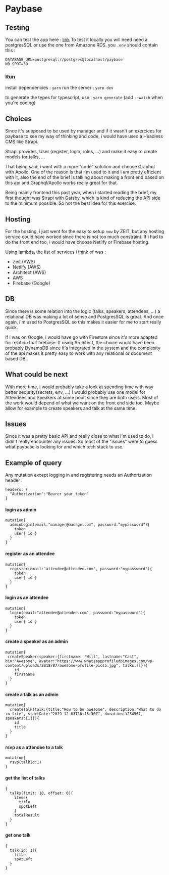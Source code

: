 # Paybase

## Testing

You can test the app here : [link](https://paybase.wcastand.now.sh/graphql)
To test it locally you will need need a postgresSQL or use the one from Amazone RDS.
you `.env` should contain this :

```
DATABASE_URL=postgresql://postgres@localhost/paybase
NB_SPOT=30
```

### Run

install dependencies : `yarn`
run the server : `yarn dev`

to generate the types for typescript, use : `yarn generate`
(add `--watch` when you're coding)

## Choices

Since it's supposed to be used by manager and if it wasn't an exercices for paybase to see my way of thinking and code, i would have used a Headless CMS like Strapi.

Strapi provides, User (register, login, roles, ...) and make it easy to create models for talks, ...

That being said, i went with a more "code" solution and choose Graphql with Apollo. One of the reason is that i'm used to it and i am pretty efficient with it, also the end of the brief is talking about making a front end based on this api and Graphql/Apollo works really great for that.

Being mainly frontend this past year, when i started reading the brief, my first thought was Strapi with Gatsby, which is kind of reducing the API side to the minimum possible. So not the best idea for this exercise.

## Hosting

For the hosting, i just went for the easy to setup `now` by ZEIT, but any hosting service could have worked since there is not too much constraint. If i had to do the front end too, i would have choose Netlify or Firebase hosting.

Using lambda, the list of services i think of was :

- Zeit (AWS)
- Netlify (AWS)
- Architect (AWS)
- AWS
- Firebase (Google)

## DB

Since there is some relation into the logic (talks, speakers, attendees, ...) a relational DB was making a lot of sense and PostgresSQL is great. And once again, i'm used to PostgresSQL so this makes it easier for me to start really quick.

If i was on Google, i would have go with Firestore since it's more adapted for relation that firebase.
If using Architect, the choice would have been probably DynamoDB since it's integrated in the system and the complexity of the api makes it pretty easy to work with any relational or document based DB.

## What could be next

With more time, i would probably take a look at spending time with way better security(secrets, env, ...)
I would probably use one model for Attendees and Speakers at some point since they are both users.
Most of the work would depend of what we want on the front end side too.
Maybe allow for example to create speakers and talk at the same time.

## Issues

Since it was a pretty basic API and really close to what I'm used to do, i didn't really encounter any issues. So most of the "issues" were to guess what paybase is looking for and which tech stack to use.

## Example of query

Any mutation except logging in and registering needs an Authorization header :

```
headers: {
  "Authorization":"Bearer your_token"
}
```

#### login as admin

```
mutation{
  adminLogin(email:"manager@manage.com", password:"mypassword"){
    token
    user{ id }
  }
}
```

#### register as an attendee

```
mutation{
  register(email:"attendee@attendee.com", password:"mypassword"){
    token
    user{ id }
  }
}
```

#### login as an attendee

```
mutation{
  login(email:"attendee@attendee.com", password:"mypassword"){
    token
    user{ id }
  }
}
```

#### create a speaker as an admin

```
mutation{
 createSpeaker(speaker:{firstname: "Will", lastname:"Cast", bio:"Awesome", avatar:"https://www.whatsappprofiledpimages.com/wp-content/uploads/2018/07/awesome-profile-pics5.jpg", talks:[]}){
    id
    firstname
  }
}
```

#### create a talk as an admin

```
mutation{
  createTalk(talk:{title:"How to be awesome", description:"What to do in life", startDate:"2019-12-03T10:15:30Z", duration:1234567, speakers:[1]}){
    id
    title
  }
}
```

#### rsvp as a attendee to a talk

```
mutation{
  rsvp(talkId:1)
}
```

#### get the list of talks

```
{
  talks(limit: 10, offset: 0){
    items{
      title
      spotLeft
    }
    totalResult
  }
}
```

#### get one talk

```
{
  talk(id: 1){
    title
    spotLeft
  }
}
```
